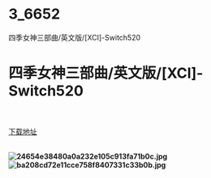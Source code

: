 # 3_6652
四季女神三部曲/英文版/[XCI]-Switch520
# 四季女神三部曲/英文版/[XCI]-Switch520
 <br/></br>
[下载地址](https://www.switch520.cc/article/6652 "下载地址")
<br/></br>

<p><span><strong><img src="https://www.switch520.cc/muke_img/upload_art_20201017-3_02dc9777249a54b5886eb5e265f92d03.jpg" alt="24654e38480a0a232e105c913fa71b0c.jpg" title="24654e38480a0a232e105c913fa71b0c.jpg"><img src="https://www.switch520.cc/muke_img/upload_art_20201017-3_4a347f0ad7dac6e3dc4947ad6cd02283.jpg" alt="ba208cd72e11cce758f8407331c33b0b.jpg" title="ba208cd72e11cce758f8407331c33b0b.jpg"> <br></strong></span></p>
<p></p>
<p></p>
